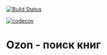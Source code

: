 [![Build Status](https://travis-ci.org/Sokolovskaia/HW7_Ozon.svg?branch=master)](https://travis-ci.org/Sokolovskaia/HW7_Ozon)

[![codecov](https://codecov.io/gh/Sokolovskaia/HW7_Ozon/branch/master/graph/badge.svg)](https://codecov.io/gh/Sokolovskaia/HW7_Ozon)


# Ozon - поиск книг


